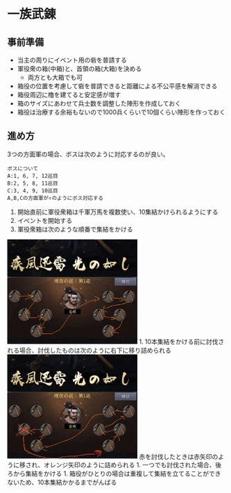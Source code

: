 # 一族武錬

## 事前準備

* 当主の周りにイベント用の砦を普請する
* 軍役衆の箱(中箱)と、首領の箱(大箱)を決める
  * 両方とも大箱でも可
* 箱役の位置を考慮して砦を普請できると距離による不公平感を解消できる
* 箱役周辺に櫓を建てると安定感が増す
* 箱のサイズにあわせて兵士数を調整した陣形を作成しておく
* 箱役は治療する余裕もないので1000兵くらいで10個くらい陣形を作っておく

## 進め方

3つの方面軍の場合、ボスは次のように対応するのが良い。

```
ボスについて
A:1, 6, 7, 12巡目
B:2, 5, 8, 11巡目
C:3, 4, 9, 10巡目
A,B,Cの方面軍が↑のようにボス対応する
```


1. 開始直前に軍役衆箱は千軍万馬を複数使い、10集結かけられるようにする
1. イベントを開始する
1. 軍役衆箱は次のような順番で集結をかける
<img src="./1.png" width="300px">
1. 10本集結をかける前に討伐される場合、討伐したものは次のように右下に移り詰められる
<img src="./2.png" width="300px">
赤を討伐したときは赤矢印のように移され、オレンジ矢印のように詰められる
1. 一つでも討伐された場合、後ろから集結をかける
1. 箱役がひとりの場合は重複して集結を立てることができないため、10本集結かかるまでがんばる
